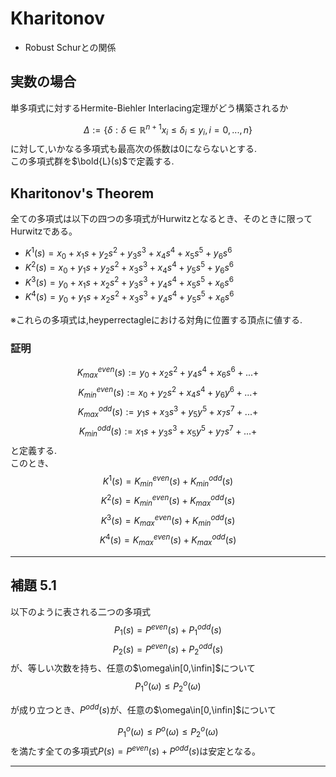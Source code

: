 # Kharitonov

- Robust Schurとの関係

## 実数の場合
単多項式に対するHermite-Biehler Interlacing定理がどう構築されるか

$$
\Delta := \{\delta:\delta\in\mathbb{R}^{n+1}
x_i \leq \delta_i \leq y_i , i=0,...,n
\}
$$
に対して,いかなる多項式も最高次の係数は0にならないとする.  
この多項式群を$\bold{L}(s)$で定義する.

## Kharitonov's Theorem
全ての多項式は以下の四つの多項式がHurwitzとなるとき、そのときに限ってHurwitzである。
- $K^1(s)=x_0+x_1 s+y_2 s^2+y_3s^3+x_4s^4+x_5s^5+y_6s^6$
- $K^2(s)=x_0+y_1s+y_2s^2+x_3s^3+x_4s^4 + y_5s^5+y_6s^6$
- $K^3(s)=y_0+x_1s+x_2s^2+y_3s^3+y_4s^4+x_5s^5+x_6s^6$
- $K^4(s)=y_0+y_1s+x_2s^2+x_3s^3+y_4s^4+y_5s^5+x_6s^6$

※これらの多項式は,heyperrectagleにおける対角に位置する頂点に値する.  
### 証明
$$
K_{max}^{even}(s):=y_0+x_2s^2+y_4s^4+x_6s^6+...+
$$
$$
K_{min}^{even}(s):=x_0+y_2s^2+x_4s^4+y_6y^6+...+
$$
$$
K^{odd}_{max}(s):=y_1s+x_3s^3+y_5y^5+x_7s^7+...+
$$
$$
K^{odd}_{min}(s):=x_1s+y_3s^3+x_5y^5+y_7s^7+...+
$$
と定義する.  
このとき、
$$
K^1(s)=K_{min}^{even}(s)+K^{odd}_{min}(s)
$$
$$
K^2(s)=K_{min}^{even}(s)+K^{odd}_{max}(s)
$$
$$
K^3(s)=K_{max}^{even}(s)+K^{odd}_{min}(s)
$$
$$
K^4(s)=K_{max}^{even}(s)+K^{odd}_{max}(s)
$$

___
## 補題 5.1
以下のように表される二つの多項式
$$
P_1(s)=P^{even}(s)+P_1^{odd}(s)
$$
$$
P_2(s)=P^{even}(s)+P_2^{odd}(s)
$$
が、等しい次数を持ち、任意の$\omega\in[0,\infin]$について
$$
P_1^o(\omega)\leq P_2^o(\omega)
$$

が成り立つとき、$P^{odd}(s)$が、任意の$\omega\in[0,\infin]$について

$$
P_1^o(\omega)\leq P^o(\omega) \leq P_2^o(\omega)
$$
を満たす全ての多項式$P(s)=P^{even}(s)+P^{odd}(s)$は安定となる。
___

